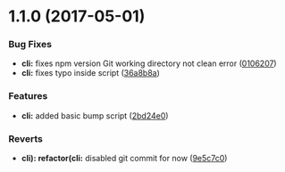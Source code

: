<a name="1.1.0"></a>
# 1.1.0 (2017-05-01)


### Bug Fixes

* **cli:** fixes npm version Git working directory not clean error ([0106207](https://github.com/slayerfat/auto-changelog-experiments/commit/0106207))
* **cli:** fixes typo inside script ([36a8b8a](https://github.com/slayerfat/auto-changelog-experiments/commit/36a8b8a))


### Features

* **cli:** added basic bump script ([2bd24e0](https://github.com/slayerfat/auto-changelog-experiments/commit/2bd24e0))


### Reverts

* **cli): refactor(cli:** disabled git commit for now ([9e5c7c0](https://github.com/slayerfat/auto-changelog-experiments/commit/9e5c7c0))




